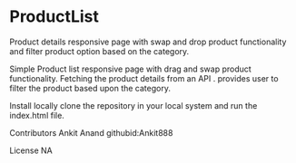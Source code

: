 # ProductList
Product details  responsive page with swap and drop product functionality and filter product option based on the category.


Simple Product list responsive page  with drag and swap product functionality.
Fetching the product details from an API .
 provides user to filter the product based upon the category.



Install locally
clone the repository in your local system and run the index.html file.



Contributors
Ankit Anand githubid:Ankit888

License
NA
